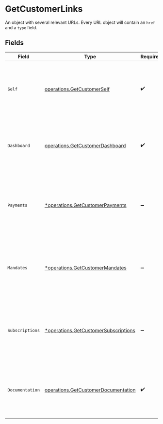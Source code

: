 # GetCustomerLinks

An object with several relevant URLs. Every URL object will contain an `href` and a `type` field.


## Fields

| Field                                                                                                                                  | Type                                                                                                                                   | Required                                                                                                                               | Description                                                                                                                            |
| -------------------------------------------------------------------------------------------------------------------------------------- | -------------------------------------------------------------------------------------------------------------------------------------- | -------------------------------------------------------------------------------------------------------------------------------------- | -------------------------------------------------------------------------------------------------------------------------------------- |
| `Self`                                                                                                                                 | [operations.GetCustomerSelf](../../models/operations/getcustomerself.md)                                                               | :heavy_check_mark:                                                                                                                     | In v2 endpoints, URLs are commonly represented as objects with an `href` and `type` field.                                             |
| `Dashboard`                                                                                                                            | [operations.GetCustomerDashboard](../../models/operations/getcustomerdashboard.md)                                                     | :heavy_check_mark:                                                                                                                     | In v2 endpoints, URLs are commonly represented as objects with an `href` and `type` field.                                             |
| `Payments`                                                                                                                             | [*operations.GetCustomerPayments](../../models/operations/getcustomerpayments.md)                                                      | :heavy_minus_sign:                                                                                                                     | The API resource URL of the [payments](list-payments) linked to this customer. Omitted if no such payments<br/>exist (yet).            |
| `Mandates`                                                                                                                             | [*operations.GetCustomerMandates](../../models/operations/getcustomermandates.md)                                                      | :heavy_minus_sign:                                                                                                                     | The API resource URL of the [mandates](list-mandates) linked to this customer. Omitted if no such mandates<br/>exist (yet).            |
| `Subscriptions`                                                                                                                        | [*operations.GetCustomerSubscriptions](../../models/operations/getcustomersubscriptions.md)                                            | :heavy_minus_sign:                                                                                                                     | The API resource URL of the [subscriptions](list-subscriptions) linked to this customer. Omitted if no such<br/>subscriptions exist (yet). |
| `Documentation`                                                                                                                        | [operations.GetCustomerDocumentation](../../models/operations/getcustomerdocumentation.md)                                             | :heavy_check_mark:                                                                                                                     | In v2 endpoints, URLs are commonly represented as objects with an `href` and `type` field.                                             |